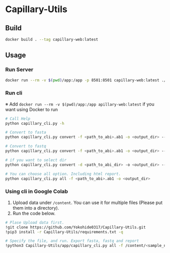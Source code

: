 # Capillary-Utils


## Build

```bash
docker build . --tag capillary-web:latest
```

## Usage

### Run Server

```bash
docker run --rm -v $(pwd)/app:/app -p 8501:8501 capillary-web:latest ./start_server.sh
```

### Run cli

※ Add `docker run --rm -v $(pwd)/app:/app apillary-web:latest` if you want using Docker to run

```bash
# Call Help
python capillary_cli.py -h

# Convert to fasta
python capillary_cli.py convert -f <path_to_abi>.ab1 -o <output_dir> --to fasta

# Convert to fastq
python capillary_cli.py convert -f <path_to_abi>.ab1 -o <output_dir> --to fastq

# if you want to select dir
python capillary_cli.py convert -d <path_to_abi_dir> -o <output_dir> --to fastq

# You can choose all option. Including html report.
python capillary_cli.py all -f <path_to_abi>.ab1 -o <output_dir>
```


### Using cli in Google Colab

1. Upload data under `/content`. You can use it for multiple files (Please put them into a directory).
2. Run the code below.

```bash
# Plase Upload data first.
!git clone https://github.com/Yokohide0317/Capillary-Utils.git
!pip3 install -r Capillary-Utils/requirements.txt -q

# Specify the file, and run. Export fasta, fastq and report
!python3 Capillary-Utils/app/capillary_cli.py all -f /content/<sample_name>.ab1 -o output
```
